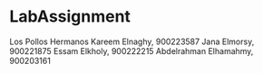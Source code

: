 # LabAssignment
Los Pollos Hermanos 
Kareem Elnaghy, 900223587
Jana Elmorsy, 900221875
Essam Elkholy, 900222215
Abdelrahman Elhamahmy, 900203161
